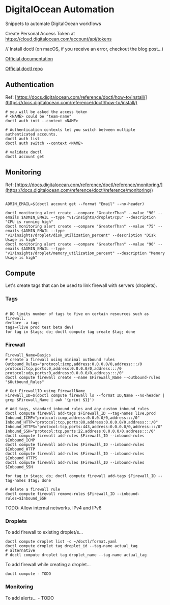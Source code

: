 # DigitalOcean Automation

Snippets to automate DigitalOcean workflows

Create Personal Access Token at https://cloud.digitalocean.com/account/api/tokens

// Install doctl (on macOS, if you receive an error, checkout the blog post…)

[Official documentation](https://docs.digitalocean.com/reference/doctl/)

[Official doctl repo](https://github.com/digitalocean/doctl)

## Authentication

Ref: [https://docs.digitalocean.com/reference/doctl/how-to/install/](https://docs.digitalocean.com/reference/doctl/how-to/install/)

```
# you will be asked the access token
# <NAME> could be "team-name"
doctl auth init --context <NAME>

# Authentication contexts let you switch between multiple authenticated accounts.
doctl auth list
doctl auth switch --context <NAME>

# validate doctl
doctl account get

```

## Monitoring

Ref: [https://docs.digitalocean.com/reference/doctl/reference/monitoring/](https://docs.digitalocean.com/reference/doctl/reference/monitoring/)

```

ADMIN_EMAIL=$(doctl account get --format "Email" --no-header)

doctl monitoring alert create --compare "GreaterThan" --value "90" --emails $ADMIN_EMAIL --type "v1/insights/droplet/cpu" --description "CPU is running high"
doctl monitoring alert create --compare "GreaterThan" --value "75" --emails $ADMIN_EMAIL --type "v1/insights/droplet/disk_utilization_percent" --description "Disk Usage is high"
doctl monitoring alert create --compare "GreaterThan" --value "90" --emails $ADMIN_EMAIL --type "v1/insights/droplet/memory_utilization_percent" --description "Memory Usage is high"

```

## Compute

Let's create tags that can be used to link firewall with servers (droplets).

### Tags
```

# DO limits number of tags to five on certain resources such as firewall.
declare -a tags
tags=(live prod test beta dev)
for tag in $tags; do; doctl compute tag create $tag; done

```

### Firewall

```
Firewall_Name=Basics
# create a firewall using minimal outbound rules
Outbound_Rules="protocol:icmp,address:0.0.0.0/0,address:::/0 protocol:tcp,ports:0,address:0.0.0.0/0,address:::/0 protocol:udp,ports:0,address:0.0.0.0/0,address:::/0"
doctl compute firewall create --name $Firewall_Name --outbound-rules "$Outbound_Rules"

# Get FirewallID using FirewallName
Firewall_ID=$(doctl compute firewall ls --format ID,Name --no-header | grep $Firewall_Name | awk '{print $1}')

# Add tags, standard inbound rules and any custom inbound rules
doctl compute firewall add-tags $Firewall_ID --tag-names live,prod
Inbound_ICMP="protocol:icmp,address:0.0.0.0/0,address:::/0"
Inbound_HTTP="protocol:tcp,ports:80,address:0.0.0.0/0,address:::/0"
Inbound_HTTPS="protocol:tcp,ports:443,address:0.0.0.0/0,address:::/0"
Inbound_SSH="protocol:tcp,ports:22,address:0.0.0.0/0,address:::/0"
doctl compute firewall add-rules $Firewall_ID --inbound-rules $Inbound_ICMP
doctl compute firewall add-rules $Firewall_ID --inbound-rules $Inbound_HTTP
doctl compute firewall add-rules $Firewall_ID --inbound-rules $Inbound_HTTPS
doctl compute firewall add-rules $Firewall_ID --inbound-rules $Inbound_SSH

for tag in $tags; do; doctl compute firewall add-tags $Firewall_ID --tag-names $tag; done

# delete a firewall rule
doctl compute firewall remove-rules $Firewall_ID --inbound-rules=$Inbound_SSH

```

TODO: Allow internal networks. IPv4 and IPv6


### Droplets

To add firewall to existing droplet/s...

```
doctl compute droplet list -c ~/doctl/format.yaml
doctl compute droplet tag droplet_id --tag-name actual_tag
# alternative
# doctl compute droplet tag droplet_name --tag-name actual_tag

```

To add firewall while creating a droplet...
```
doctl compute - TODO
```

### Monitoring

To add alerts... - TODO

